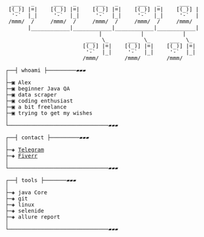 <pre>

  ___   _      ___   _      ___   _      ___   _      ___   _
 [(_)] |=|    [(_)] |=|    [(_)] |=|    [(_)] |=|    [(_)] |=|
  '-`  |_|     '-`  |_|     '-`  |_|     '-`  |_|     '-`  |_|
 /mmm/  /     /mmm/  /     /mmm/  /     /mmm/  /     /mmm/  /
       |____________|____________|____________|____________|
                             |            |            |
                         ___  \_      ___  \_      ___  \_
                        [(_)] |=|    [(_)] |=|    [(_)] |=|
                         '-`  |_|     '-`  |_|     '-`  |_|
                        /mmm/        /mmm/        /mmm/

┌──┤ whoami ├─────────▰▰▰
│
├─▣ Alex
├─▣ beginner Java QA
├─▣ data scraper
├─▣ coding enthusiast
├─▣ a bit freelance
├─▣ trying to get my wishes
│
└───────────────────────────────▰▰▰

┌──┤ contact ├─────────▰▰▰
│
├─◈ <a href="https://t.me/nightswishiii">Telegram</a>
├─◈ <a href="https://www.fiverr.com/s/ljYz9le">Fiverr</a>
│
└───────────────────────────────▰▰▰

┌──┤ tools ├───────▰▰▰
│
├─◈ java Core
├─◈ git
├─◈ linux
├─◈ selenide
├─◈ allure report
│
└───────────────────────────────▰▰▰
</pre>

